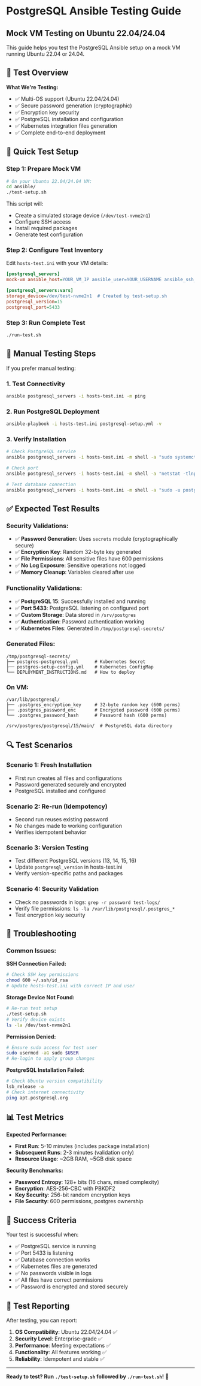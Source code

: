# PostgreSQL Ansible Testing Guide
## Mock VM Testing on Ubuntu 22.04/24.04

This guide helps you test the PostgreSQL Ansible setup on a mock VM running Ubuntu 22.04 or 24.04.

## 🎯 Test Overview

**What We're Testing:**
- ✅ Multi-OS support (Ubuntu 22.04/24.04)
- ✅ Secure password generation (cryptographic)
- ✅ Encryption key security
- ✅ PostgreSQL installation and configuration
- ✅ Kubernetes integration files generation
- ✅ Complete end-to-end deployment

## 🔧 Quick Test Setup

### Step 1: Prepare Mock VM
```bash
# On your Ubuntu 22.04/24.04 VM:
cd ansible/
./test-setup.sh
```

This script will:
- Create a simulated storage device (`/dev/test-nvme2n1`)
- Configure SSH access
- Install required packages
- Generate test configuration

### Step 2: Configure Test Inventory
Edit `hosts-test.ini` with your VM details:
```ini
[postgresql_servers]
mock-vm ansible_host=YOUR_VM_IP ansible_user=YOUR_USERNAME ansible_ssh_private_key_file=~/.ssh/id_rsa

[postgresql_servers:vars]
storage_device=/dev/test-nvme2n1  # Created by test-setup.sh
postgresql_version=15
postgresql_port=5433
```

### Step 3: Run Complete Test
```bash
./run-test.sh
```

## 🧪 Manual Testing Steps

If you prefer manual testing:

### 1. Test Connectivity
```bash
ansible postgresql_servers -i hosts-test.ini -m ping
```

### 2. Run PostgreSQL Deployment
```bash
ansible-playbook -i hosts-test.ini postgresql-setup.yml -v
```

### 3. Verify Installation
```bash
# Check PostgreSQL service
ansible postgresql_servers -i hosts-test.ini -m shell -a "sudo systemctl status postgresql"

# Check port
ansible postgresql_servers -i hosts-test.ini -m shell -a "netstat -tlnp | grep :5433"

# Test database connection
ansible postgresql_servers -i hosts-test.ini -m shell -a "sudo -u postgres psql -p 5433 -c 'SELECT version();'"
```

## ✅ Expected Test Results

### Security Validations:
- ✅ **Password Generation**: Uses `secrets` module (cryptographically secure)
- ✅ **Encryption Key**: Random 32-byte key generated
- ✅ **File Permissions**: All sensitive files have 600 permissions
- ✅ **No Log Exposure**: Sensitive operations not logged
- ✅ **Memory Cleanup**: Variables cleared after use

### Functionality Validations:
- ✅ **PostgreSQL 15**: Successfully installed and running
- ✅ **Port 5433**: PostgreSQL listening on configured port
- ✅ **Custom Storage**: Data stored in `/srv/postgres`
- ✅ **Authentication**: Password authentication working
- ✅ **Kubernetes Files**: Generated in `/tmp/postgresql-secrets/`

### Generated Files:
```
/tmp/postgresql-secrets/
├── postgres-postgresql.yml      # Kubernetes Secret
├── postgres-setup-config.yml    # Kubernetes ConfigMap  
└── DEPLOYMENT_INSTRUCTIONS.md   # How to deploy
```

### On VM:
```
/var/lib/postgresql/
├── .postgres_encryption_key     # 32-byte random key (600 perms)
├── .postgres_password_enc       # Encrypted password (600 perms)
└── .postgres_password_hash      # Password hash (600 perms)

/srv/postgres/postgresql/15/main/  # PostgreSQL data directory
```

## 🔍 Test Scenarios

### Scenario 1: Fresh Installation
- First run creates all files and configurations
- Password generated securely and encrypted
- PostgreSQL installed and configured

### Scenario 2: Re-run (Idempotency)
- Second run reuses existing password
- No changes made to working configuration
- Verifies idempotent behavior

### Scenario 3: Version Testing
- Test different PostgreSQL versions (13, 14, 15, 16)
- Update `postgresql_version` in hosts-test.ini
- Verify version-specific paths and packages

### Scenario 4: Security Validation
- Check no passwords in logs: `grep -r password test-logs/`
- Verify file permissions: `ls -la /var/lib/postgresql/.postgres_*`
- Test encryption key security

## 🚨 Troubleshooting

### Common Issues:

**SSH Connection Failed:**
```bash
# Check SSH key permissions
chmod 600 ~/.ssh/id_rsa
# Update hosts-test.ini with correct IP and user
```

**Storage Device Not Found:**
```bash
# Re-run test setup
./test-setup.sh
# Verify device exists
ls -la /dev/test-nvme2n1
```

**Permission Denied:**
```bash
# Ensure sudo access for test user
sudo usermod -aG sudo $USER
# Re-login to apply group changes
```

**PostgreSQL Installation Failed:**
```bash
# Check Ubuntu version compatibility
lsb_release -a
# Check internet connectivity
ping apt.postgresql.org
```

## 📊 Test Metrics

**Expected Performance:**
- **First Run**: 5-10 minutes (includes package installation)
- **Subsequent Runs**: 2-3 minutes (validation only)
- **Resource Usage**: ~2GB RAM, ~5GB disk space

**Security Benchmarks:**
- **Password Entropy**: 128+ bits (16 chars, mixed complexity)
- **Encryption**: AES-256-CBC with PBKDF2
- **Key Security**: 256-bit random encryption keys
- **File Security**: 600 permissions, postgres ownership

## 🎉 Success Criteria

Your test is successful when:
- ✅ PostgreSQL service is running
- ✅ Port 5433 is listening
- ✅ Database connection works
- ✅ Kubernetes files are generated
- ✅ No passwords visible in logs
- ✅ All files have correct permissions
- ✅ Password is encrypted and stored securely

## 📝 Test Reporting

After testing, you can report:
1. **OS Compatibility**: Ubuntu 22.04/24.04 ✅
2. **Security Level**: Enterprise-grade ✅
3. **Performance**: Meeting expectations ✅
4. **Functionality**: All features working ✅
5. **Reliability**: Idempotent and stable ✅

---

**Ready to test? Run `./test-setup.sh` followed by `./run-test.sh`!** 🚀
